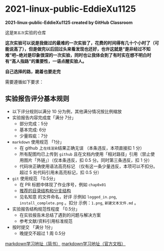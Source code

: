 # 2021-linux-public-EddieXu1125
**2021-linux-public-EddieXu1125 created by GitHub Classroom**

这是`第五次`实验的仓库

**这次实验可以说是我做过的最难的一次实验了，花费的时间得有几十个小时了（可能说高了），但是做完以后回过头来看发现也还好，也许这就是“是非经过不知难”吧~绝对是印象很深的一次实验，同时也让我体会到了有时实在想不明白时有“高人指路”的重要性，一语点醒实验人。**

**自己选择的路，跪着也要走完**


需要遵循如下要求：

## 实验报告评分基本规则
- 以下评分规则以满分 10 分为例，其他满分情况按比例缩放
- 实验报告内容完成度「满分 7分」
  - 部分完成：5分
  - 基本完成: 6分
  - 少量瑕疵：7分
- `markdown` 使用规范 「1分」
  - 在 github 上`在线渲染`结果正确无误 （本条违反，本项直接扣 1 分）
  - 所有配图均已上传到 `github` 且在文档内使用「相对路径」引用（禁止使用图片「外链」）（仅本条违反，扣 0.5 分。同时第三条违反，扣 1 分）
  - 代码块正确使用语法高亮标记 （仅有这一条少量违反，本项可以不扣分。超过 5 处代码引用未高亮标记，扣 0.5 分）
- `git` 使用规范 「0.5分」
  - 在 PR 标题中体现了作业序号，例如 `chap0x01`
  - [推荐的目录结构和分支结构](https://c4pr1c3.github.io/cuc-ns/chap0x01/exp.html)
  - 见名知意 的文件命名，好评 示例如 `logged_in.png`, `install_complete.png` 。扣分 示例：`1.png`, `新建文本文件.md` 。
- 实验报告结构规范性程度 「0.5分」
  - 在实验报告末总结了遇到的问题与解决方案
  - 参考文献/资料引用标准规范
- 按时提交 「满分 1分」
  - 晚提交不超过 1 周 0.5分
  

[markdown学习地址（简书）](https://www.jianshu.com/p/399e5a3c7cc5)
[markdown学习地址（官方文档）](https://markdown-zh.readthedocs.io/en/latest/)
